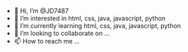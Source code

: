 - 👋 Hi, I’m @JD7487
- 👀 I’m interested in html, css, java, javascript, python
- 🌱 I’m currently learning html, css, java, javascript, python
- 💞️ I’m looking to collaborate on ...
- 📫 How to reach me ...

<!---
JD7487/JD7487 is a ✨ special ✨ repository because its `README.md` (this file) appears on your GitHub profile.
You can click the Preview link to take a look at your changes.
--->
